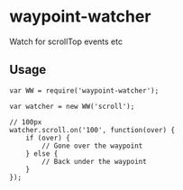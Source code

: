 # waypoint-watcher

Watch for scrollTop events etc


## Usage

    var WW = require('waypoint-watcher');

    var watcher = new WW('scroll');

    // 100px
    watcher.scroll.on('100', function(over) {
        if (over) {
            // Gone over the waypoint
        } else {
            // Back under the waypoint
        }
    });

